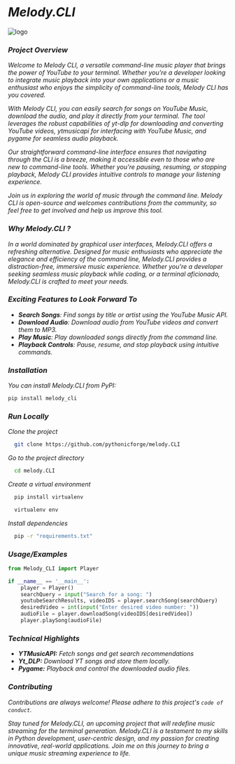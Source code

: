 # _Melody.CLI_

![logo](https://github.com/pythonicforge/Melody.CLI/blob/main/assets/banner.png)

### _Project Overview_
_Welcome to Melody CLI, a versatile command-line music player that brings the power of YouTube to your terminal. Whether you're a developer looking to integrate music playback into your own applications or a music enthusiast who enjoys the simplicity of command-line tools, Melody CLI has you covered._

_With Melody CLI, you can easily search for songs on YouTube Music, download the audio, and play it directly from your terminal. The tool leverages the robust capabilities of yt-dlp for downloading and converting YouTube videos, ytmusicapi for interfacing with YouTube Music, and pygame for seamless audio playback._

_Our straightforward command-line interface ensures that navigating through the CLI is a breeze, making it accessible even to those who are new to command-line tools. Whether you're pausing, resuming, or stopping playback, Melody CLI provides intuitive controls to manage your listening experience._

_Join us in exploring the world of music through the command line. Melody CLI is open-source and welcomes contributions from the community, so feel free to get involved and help us improve this tool._

### _Why Melody.CLI ?_
_In a world dominated by graphical user interfaces, Melody.CLI offers a refreshing alternative. Designed for music enthusiasts who appreciate the elegance and efficiency of the command line, Melody.CLI provides a distraction-free, immersive music experience. Whether you're a developer seeking seamless music playback while coding, or a terminal aficionado, Melody.CLI is crafted to meet your needs._

### _Exciting Features to Look Forward To_

- _**Search Songs**: Find songs by title or artist using the YouTube Music API._
- _**Download Audio**: Download audio from YouTube videos and convert them to MP3._
- _**Play Music**: Play downloaded songs directly from the command line._
- _**Playback Controls**: Pause, resume, and stop playback using intuitive commands._

### _Installation_

_You can install Melody.CLI from PyPI:_

```sh
pip install melody_cli
```


### _Run Locally_

_Clone the project_

```bash
  git clone https://github.com/pythonicforge/melody.CLI
```

_Go to the project directory_

```bash
  cd melody.CLI
```

_Create a virtual environment_

```bash
  pip install virtualenv
```
```bash
  virtualenv env
```

_Install dependencies_

```bash
  pip -r "requirements.txt"
```

### _Usage/Examples_

```python
from Melody_CLI import Player

if __name__ == '__main__':
    player = Player()
    searchQuery = input("Search for a song: ")
    youtubeSearchResults, videoIDS = player.searchSong(searchQuery)
    desiredVideo = int(input("Enter desired video number: "))
    audioFile = player.downloadSong(videoIDS[desiredVideo])
    player.playSong(audioFile)

```




### _Technical Highlights_

- _**YTMusicAPI:** Fetch songs and get search recommendations_
- _**Yt_DLP:** Download YT songs and store them locally._
- _**Pygame:** Playback and control the downloaded audio files._


### _Contributing_

_Contributions are always welcome!_
_Please adhere to this project's `code of conduct`._

_Stay tuned for Melody.CLI, an upcoming project that will redefine music streaming for the terminal generation. Melody.CLI is a testament to my skills in Python development, user-centric design, and my passion for creating innovative, real-world applications. Join me on this journey to bring a unique music streaming experience to life._
